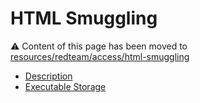 # HTML Smuggling

:warning: Content of this page has been moved to [resources/redteam/access/html-smuggling](https://resources.khulnasoft.com/resources/redteam/access/html-smuggling/)

- [Description](https://resources.khulnasoft.com/resources/redteam/access/html-smuggling/#description)
- [Executable Storage](https://resources.khulnasoft.com/resources/redteam/access/html-smuggling/#executable-storage)